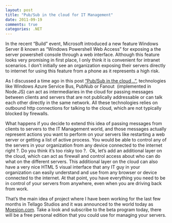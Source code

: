 ```yaml
---
layout: post
title: "Pub/Sub in the cloud for IT Management"
date: 2011-09-19
comments: true
categories: .NET
---
```


In the recent “Build” event, Microsoft introduced a new feature Windows
Server 8 known as “Windows Powershell Web Access” for exposing a the
server powershell console through a web interface. Although this feature
looks very promising in first place, I only think it is convenient for
intranet scenarios. I don’t initially see an organization exposing their
servers directly to internet for using this feature from a phone as it
represents a high risk.

As I discussed a time ago in this post [“Pub/Sub in the cloud
..”](http://weblogs.asp.net/cibrax/archive/2011/06/06/pub-sub-in-the-cloud-a-brief-comparison-between-azure-service-bus-and-pubnub.aspx),
technologies like Windows Azure Service Bus, PubNub or Fanout 
(implemented in Node.JS) can act as intermediaries in the cloud for
passing messages between clients and servers that are not publically
addressable or can talk each other directly in the same network. All
these technologies relies on outbound http connections for talking to
the cloud, which are not typically blocked by firewalls.

What happens if you decide to extend this idea of passing messages from
clients to servers to the IT Management world, and those messages
actually represent actions you want to perform on your servers like
restarting a web server or getting a list of active process. You would
be able to control any of the servers in your organization from any
device connected to the internet right ?. Do you think it’s too risky
too ?.  Ok, let’s add an additional layer on the cloud, which can act as
firewall and control access about who can do what on the different
servers. This additional layer on the cloud can also have a very nice
HTML 5 visual interface that any IT guy in your organization can easily
understand and use from any browser or device connected to the internet.
At that point, you have everything you need to be in control of your
servers from anywhere, even when you are driving back from work.

That’s the main idea of project where I have been working for the last
few months in Tellago Studios and it was announced to the world today as
[Moesion.com](http://moesion.com). Take a look and subscribe to the beta
program today, there will be a free personal edition that you could use
for managing your servers.

